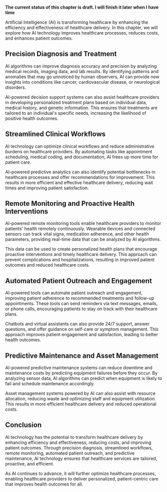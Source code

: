 **The current status of this chapter is draft. I will finish it later when I have time**

Artificial Intelligence (AI) is transforming healthcare by enhancing the efficiency and effectiveness of healthcare delivery. In this chapter, we will explore how AI technology improves healthcare processes, reduces costs, and enhances patient outcomes.

Precision Diagnosis and Treatment
---------------------------------

AI algorithms can improve diagnosis accuracy and precision by analyzing medical records, imaging data, and lab results. By identifying patterns and anomalies that may go unnoticed by human observers, AI can provide new insights into conditions like cancer, cardiovascular disease, or neurological disorders.

AI-powered decision support systems can also assist healthcare providers in developing personalized treatment plans based on individual data, medical history, and genetic information. This ensures that treatments are tailored to an individual's specific needs, increasing the likelihood of positive health outcomes.

Streamlined Clinical Workflows
------------------------------

AI technology can optimize clinical workflows and reduce administrative burdens on healthcare providers. By automating tasks like appointment scheduling, medical coding, and documentation, AI frees up more time for patient care.

AI-powered predictive analytics can also identify potential bottlenecks in healthcare processes and offer recommendations for improvement. This results in more efficient and effective healthcare delivery, reducing wait times and improving patient satisfaction.

Remote Monitoring and Proactive Health Interventions
----------------------------------------------------

AI-powered remote monitoring tools enable healthcare providers to monitor patients' health remotely continuously. Wearable devices and connected sensors can track vital signs, medication adherence, and other health parameters, providing real-time data that can be analyzed by AI algorithms.

This data can be used to create personalized health plans that encourage proactive interventions and timely healthcare delivery. This approach can prevent complications and hospitalizations, resulting in improved patient outcomes and reduced healthcare costs.

Automated Patient Outreach and Engagement
-----------------------------------------

AI-powered tools can automate patient outreach and engagement, improving patient adherence to recommended treatments and follow-up appointments. These tools can send reminders via text messages, emails, or phone calls, encouraging patients to stay on track with their healthcare plans.

Chatbots and virtual assistants can also provide 24/7 support, answer questions, and offer guidance on self-care or symptom management. This approach improves patient engagement and satisfaction, leading to better health outcomes.

Predictive Maintenance and Asset Management
-------------------------------------------

AI-powered predictive maintenance systems can reduce downtime and maintenance costs by predicting equipment failures before they occur. By analyzing sensor data, AI algorithms can predict when equipment is likely to fail and schedule maintenance accordingly.

Asset management systems powered by AI can also assist with resource allocation, reducing waste and optimizing staff and equipment utilization. This results in more efficient healthcare delivery and reduced operational costs.

Conclusion
----------

AI technology has the potential to transform healthcare delivery by enhancing efficiency and effectiveness, reducing costs, and improving patient outcomes. Through precision diagnosis, streamlined workflows, remote monitoring, automated patient outreach, and predictive maintenance, AI technology ensures that healthcare services are tailored, proactive, and efficient.

As AI continues to advance, it will further optimize healthcare processes, enabling healthcare providers to deliver personalized, patient-centric care that improves health outcomes for all.
